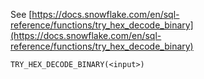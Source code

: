 See [https://docs.snowflake.com/en/sql-reference/functions/try_hex_decode_binary](https://docs.snowflake.com/en/sql-reference/functions/try_hex_decode_binary)
```
TRY_HEX_DECODE_BINARY(<input>)
```
